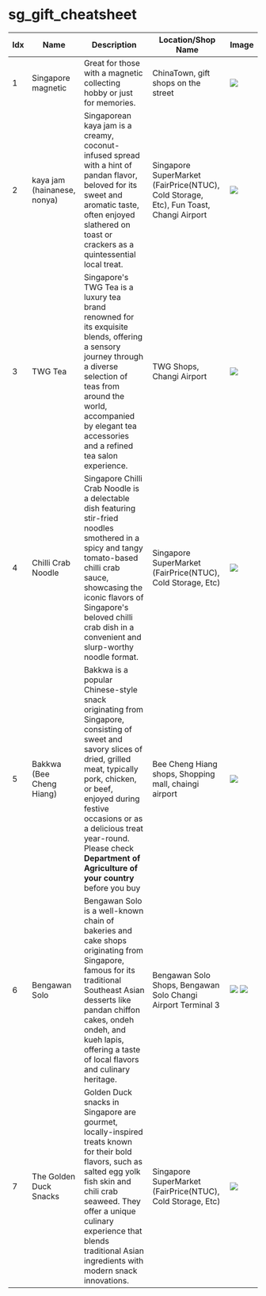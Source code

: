 # sg_gift_cheatsheet

|Idx|Name|Description|Location/Shop Name|Image|
|-----|---|---|---|---|
|1|Singapore magnetic|Great for those with a magnetic collecting hobby or just for memories.|ChinaTown, gift shops on the street|![](https://ae01.alicdn.com/kf/HTB1_bUYQxnaK1RjSZFBq6AW7VXaf.jpg_640x640Q90.jpg_.webp)|
|2|kaya jam (hainanese, nonya)|Singaporean kaya jam is a creamy, coconut-infused spread with a hint of pandan flavor, beloved for its sweet and aromatic taste, often enjoyed slathered on toast or crackers as a quintessential local treat.|Singapore SuperMarket (FairPrice(NTUC), Cold Storage, Etc), Fun Toast, Changi Airport|![](https://encrypted-tbn0.gstatic.com/images?q=tbn:ANd9GcQm_-0p5KZsuS6HeFF0XeFI6lfpv2n9VTm5b8sCJ7z35g&s)|
|3|TWG Tea|Singapore's TWG Tea is a luxury tea brand renowned for its exquisite blends, offering a sensory journey through a diverse selection of teas from around the world, accompanied by elegant tea accessories and a refined tea salon experience.|TWG Shops, Changi Airport|![](https://encrypted-tbn0.gstatic.com/images?q=tbn:ANd9GcQRTUF8L-3EUohgQYB2CRH539N95EC9_-v7T8P0_-ND4w&s)|
|4|Chilli Crab Noodle|Singapore Chilli Crab Noodle is a delectable dish featuring stir-fried noodles smothered in a spicy and tangy tomato-based chilli crab sauce, showcasing the iconic flavors of Singapore's beloved chilli crab dish in a convenient and slurp-worthy noodle format.|Singapore SuperMarket (FairPrice(NTUC), Cold Storage, Etc)|![](https://mblogthumb-phinf.pstatic.net/20160509_57/ysrealty_1462793914527BF7YA_JPEG/SAM_1002.JPG?type=w800)|
|5|Bakkwa (Bee Cheng Hiang)|Bakkwa is a popular Chinese-style snack originating from Singapore, consisting of sweet and savory slices of dried, grilled meat, typically pork, chicken, or beef, enjoyed during festive occasions or as a delicious treat year-round.<br>Please check **Department of Agriculture of your country** before you buy|Bee Cheng Hiang shops, Shopping mall, chaingi airport|![](https://changiairport.scene7.com/is/image/changiairport/bee%20cheng%20hiang-bee%20cheng%20hiang%20sliced%20pork%20280g-mp00084116-1?$2x$)|
|6|Bengawan Solo|Bengawan Solo is a well-known chain of bakeries and cake shops originating from Singapore, famous for its traditional Southeast Asian desserts like pandan chiffon cakes, ondeh ondeh, and kueh lapis, offering a taste of local flavors and culinary heritage.|Bengawan Solo Shops, Bengawan Solo Changi Airport Terminal 3|![](https://www.capitaland.com/content/dam/capitaland-media-library/retail/Singapore/Singapore/Junction%208/tenant_storefront/bengawansolo.jpg.transform/cap-midres/image.jpg) ![](https://bengawansolo.sg/media/catalog/category/pandan-chiffon_3.jpg)|
|7|The Golden Duck Snacks|Golden Duck snacks in Singapore are gourmet, locally-inspired treats known for their bold flavors, such as salted egg yolk fish skin and chili crab seaweed. They offer a unique culinary experience that blends traditional Asian ingredients with modern snack innovations.|Singapore SuperMarket (FairPrice(NTUC), Cold Storage, Etc)|![](https://hivelife.com/wp-content/uploads/2019/08/Golden-Duck_hive-life_asia_snacks_promotion_banner.jpg)|
